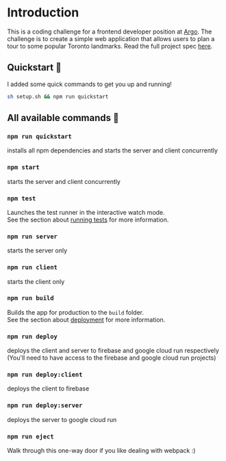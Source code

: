 # Introduction

This is a coding challenge for a frontend developer position at [Argo](https://www.rideargo.com/). The challenge is to create a simple web application that allows users to plan a tour to some popular Toronto landmarks. Read the full project spec [here](https://github.com/wu-jeffrey/tour-to/wiki/0-Project-Specifications).

## Quickstart 🚀
I added some quick commands to get you up and running!
```bash
sh setup.sh && npm run quickstart
```

## All available commands 📜
### `npm run quickstart`
installs all npm dependencies and starts the server and client concurrently

### `npm start`
starts the server and client concurrently

### `npm test`
Launches the test runner in the interactive watch mode.\
See the section about [running tests](https://facebook.github.io/create-react-app/docs/running-tests) for more information.

### `npm run server`
starts the server only

### `npm run client`
starts the client only

### `npm run build`
Builds the app for production to the `build` folder.\
See the section about [deployment](https://facebook.github.io/create-react-app/docs/deployment) for more information.

### `npm run deploy`
deploys the client and server to firebase and google cloud run respectively (You'll need to have access to the firebase and google cloud run projects)

### `npm run deploy:client`
deploys the client to firebase

### `npm run deploy:server`
deploys the server to google cloud run

### `npm run eject`
Walk through this one-way door if you like dealing with webpack :)
